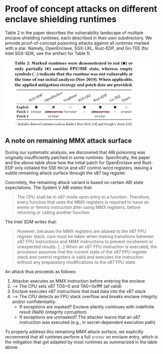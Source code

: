 # Proof of concept attacks on different enclave shielding runtimes

Table 2 in the paper describes the vulnerability landscape of multiple enclave shielding runtimes, each described in their own subdirectory. We provide proof-of-concept poisoning attacks against all runtimes marked with a star. Namely, OpenEnclave, SGX-LKL, Rust-EDP, and Go-TEE (for Intel SGX-SDK, see the artifact for Table 1).

![Table2 screenshot](table2.png)

## A note on remaining MMX attack surface

During our systematic analysis, we discovered that ABI poisoning was originally insufficiently patched in some runtimes. Specifically, the paper and the above table show how the initial patch for OpenEnclave and Rust-EDP only initialed the SSE `MXCSR` and x87 control-word registers, leaving a subtle remaining attack surface through the x87 tag register.

Concretely, the remaining attack variant is based on certain ABI state expectations. The System V ABI states that:

> The CPU shall be in x87 mode upon entry to a function. Therefore, every function  that  uses the MMX registers  is  required  to  issue an emms or femms instruction after using MMX registers, before returning or calling another function.

The Intel SDM writes that:

> However, because the MMX registers are aliased to the x87 FPU register stack, care must be taken when making transitions between x87 FPU instructions and MMX instructions to prevent incoherent or unexpected results. [...] When an x87 FPU instruction is executed, the processor assumes that the current state of the x87 FPU register stack and control registers is valid and executes the instruction without any preparatory modifications to the x87 FPU state

An attack thus proceeds as follows:

 1. Attacker executes an MMX instruction before entering the enclave
 2. --> The CPU sets x87 TOS=0 and TAG=0xffff (all valid)
 3. Enclave executes x87 instructions that load data into the x87 stack
 4. --> The CPU detects an FPU stack overflow and breaks enclave integrity and/or confidentiality:
    * If exceptions are masked? Enclave silently continues with indefinite result (NaN) (integrity corruption)
    * If exceptions are unmasked? The attacker learns that an x87 instruction was executed (e.g., in secret-dependent execution path)

To properly address this remaining MMX attack surface, we explicitly recommend that all runtimes perform a full `xrstor` on enclave entry, which is the mitigation that got adapted by most runtimes as summarized in the table above.
